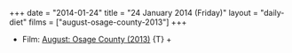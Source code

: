 +++
date = "2014-01-24"
title = "24 January 2014 (Friday)"
layout = "daily-diet"
films = ["august-osage-county-2013"]
+++

<ul>
<li class="entry films">Film: <a href="/films/august-osage-county-2013">August: Osage County (2013)</a> {T} +</li>
</ul>
